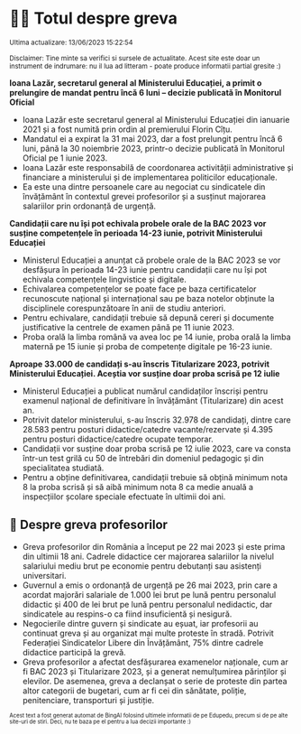 # 👩‍🏫 Totul despre greva
<sub>Ultima actualizare: 13/06/2023 15:22:54</sub>

<sub>Disclaimer: Tine minte sa verifici si sursele de actualitate. Acest site este doar un instrument de indrumare: nu il lua ad litteram - poate produce informatii partial gresite :)</sub>

**Ioana Lazăr, secretarul general al Ministerului Educației, a primit o prelungire de mandat pentru încă 6 luni – decizie publicată în Monitorul Oficial**
- Ioana Lazăr este secretarul general al Ministerului Educației din ianuarie 2021 și a fost numită prin ordin al premierului Florin Cîțu.
- Mandatul ei a expirat la 31 mai 2023, dar a fost prelungit pentru încă 6 luni, până la 30 noiembrie 2023, printr-o decizie publicată în Monitorul Oficial pe 1 iunie 2023.
- Ioana Lazăr este responsabilă de coordonarea activității administrative și financiare a ministerului și de implementarea politicilor educaționale.
- Ea este una dintre persoanele care au negociat cu sindicatele din învățământ în contextul grevei profesorilor și a susținut majorarea salariilor prin ordonanță de urgență.

**Candidații care nu își pot echivala probele orale de la BAC 2023 vor susține competențele în perioada 14-23 iunie, potrivit Ministerului Educației**
- Ministerul Educației a anunțat că probele orale de la BAC 2023 se vor desfășura în perioada 14-23 iunie pentru candidații care nu își pot echivala competențele lingvistice și digitale.
- Echivalarea competențelor se poate face pe baza certificatelor recunoscute național și internațional sau pe baza notelor obținute la disciplinele corespunzătoare în anii de studiu anteriori.
- Pentru echivalare, candidații trebuie să depună cereri și documente justificative la centrele de examen până pe 11 iunie 2023.
- Proba orală la limba română va avea loc pe 14 iunie, proba orală la limba maternă pe 15 iunie și proba de competențe digitale pe 16-23 iunie.

**Aproape 33.000 de candidați s-au înscris Titularizare 2023, potrivit Ministerului Educației. Aceștia vor susține doar proba scrisă pe 12 iulie**
- Ministerul Educației a publicat numărul candidaților înscriși pentru examenul național de definitivare în învățământ (Titularizare) din acest an.
- Potrivit datelor ministerului, s-au înscris 32.978 de candidați, dintre care 28.583 pentru posturi didactice/catedre vacante/rezervate și 4.395 pentru posturi didactice/catedre ocupate temporar.
- Candidații vor susține doar proba scrisă pe 12 iulie 2023, care va consta într-un test grilă cu 50 de întrebări din domeniul pedagogic și din specialitatea studiată.
- Pentru a obține definitivarea, candidații trebuie să obțină minimum nota 8 la proba scrisă și să aibă minimum nota 8 ca medie anuală a inspecțiilor școlare speciale efectuate în ultimii doi ani.

## 🏫 Despre greva profesorilor
- Greva profesorilor din România a început pe 22 mai 2023 și este prima din ultimii 18 ani. Cadrele didactice cer majorarea salariilor la nivelul salariului mediu brut pe economie pentru debutanți sau asistenți universitari.
- Guvernul a emis o ordonanță de urgență pe 26 mai 2023, prin care a acordat majorări salariale de 1.000 lei brut pe lună pentru personalul didactic și 400 de lei brut pe lună pentru personalul nedidactic, dar sindicatele au respins-o ca fiind insuficientă și nesigură.
- Negocierile dintre guvern și sindicate au eșuat, iar profesorii au continuat greva și au organizat mai multe proteste în stradă. Potrivit Federației Sindicatelor Libere din Învățământ, 75% dintre cadrele didactice participă la grevă.
- Greva profesorilor a afectat desfășurarea examenelor naționale, cum ar fi BAC 2023 și Titularizare 2023, și a generat nemulțumirea părinților și elevilor. De asemenea, greva a declanșat o serie de proteste din partea altor categorii de bugetari, cum ar fi cei din sănătate, poliție, penitenciare, transporturi și justiție.


<sub><sub>Acest text a fost generat automat de BingAI folosind ultimele informatii de pe Edupedu, precum si de pe alte site-uri de stiri. Deci, nu te baza pe el pentru a lua decizii importante :)</sub></sub>